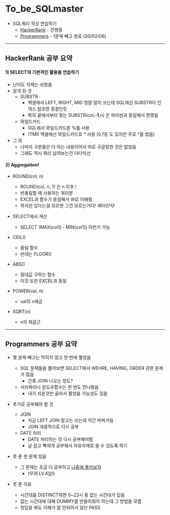 # To_be_SQLmaster
* SQL쿼리 작성 연습하기
  * [HackerRank](https://www.hackerrank.com/domains/sql?filters%5Bstatus%5D%5B%5D=unsolved&badge_type=sql) - 진행중
  * [Programmers](https://programmers.co.kr/learn/challenges?tab=sql_practice_kit) - 1문제 빼고 완료 (20/02/06)
- - - -
## HackerRank 공부 요약

#### 1) SELECT의 기본적인 활용을 연습하기
* 난이도 자체는 쉬웠음
* 알게 된 것
  * SUBSTR
    * 엑셀에서 LEFT, RIGHT, MID 정말 많이 쓰는데 SQL에선 SUBSTR이 인덱스 참조엔 종결인듯
    * 특히 끝에서부터 찾는 SUBSTR(col,**-1**,n) 은 파이썬과 동일해서 편했음
  * 와일드카드
    * SQL에서 와일드카드론 %를 사용
    * (TMI) 엑셀에선 와일드카드로 * 사용 (0,?등 도 있지만 주로 *를 썼음)
* 그 외
  * 나머지 구문들은 다 아는 내용이어서 따로 구글링한 것은 없었음
  * 그래도 역시 쿼리 날려보는건 다다익선
  
#### 2) Aggregation! 
* ROUND(col, n)
  * ROUND(col, n, 1) 은 n 이후 !
  * 반올림할 때 사용하는 쿼리문
  * EXCEL과 함수가 동일해서 바로 이해됨
  * 하지만 있다는걸 모르면 그건 모르는거다! *메타인지!*

* SELECT에서 계산
  * SELECT (MAX(col1) - MIN(col1)) 이런거 가능
* CEIL()
  * 올림 함수
  * 반대는 FLOOR()
* ABS()
  * 절대값 구하는 함수
  * 이것 또한 EXCEL과 동일
* POWER(val, n)
  * val의 n제곱
* SQRT(n)
  * n의 제곱근  

- - - -
## Programmers 공부 요약
* 몇 문제 빼고는 막히지 않고 한 번에 풀었음
  * SQL 문제들을 풀어보면 SELECT에서 WEHRE, HAVING, ORDER 관련 문제가 많음
    * 간혹 JOIN 나오는 정도?
  * 서브쿼리나 윈도우함수는 한 번도 안나왔음
    * 내가 쉬운것만 골라서 풀었을 가능성도 있음
* 추가로 공부해야 할 것
  * JOIN
    * 지금 LEFT JOIN 말고는 쓰는데 약간 버벅거림
    * JOIN 개괄적으로 다시 공부
  * DATE 처리
    * DATE 처리하는 것 다시 공부해야함
    * 날 잡고 빡세게 공부해서 자유자재로 쓸 수 있도록 하기
 
* 못 푼 한 문제 있음
  * 그 문제는 조금 더 공부하고 [나중에 풀어보자](https://programmers.co.kr/learn/courses/30/lessons/59413)
    * (무려 LV.4임!)
 * 못 푼 이유
   * 시간대를 DISTINCT하면 0~23시 중 없는 시간대가 있음
   * 없는 시간대에 대해 DUMMY를 만들어줘야 하는데 그 방법을 모름
   * 정답을 봐도 이해가 잘 안되어서 일단 PASS
